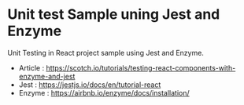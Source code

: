 # Unit test Sample uning Jest and Enzyme

Unit Testing in React project sample using Jest and Enzyme.

- Article : https://scotch.io/tutorials/testing-react-components-with-enzyme-and-jest
- Jest : https://jestjs.io/docs/en/tutorial-react
- Enzyme : https://airbnb.io/enzyme/docs/installation/